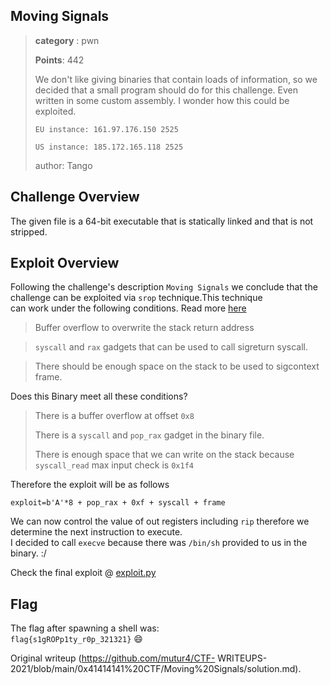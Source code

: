 ## Moving Signals  
>  
> **category** : pwn  
>  
> **Points**: 442  
>  
> We don't like giving binaries that contain loads of information, so we
> decided that a small program should do for this challenge. Even written in
> some custom assembly. I wonder how this could be exploited.  
>  
> `EU instance: 161.97.176.150 2525`  
>  
> `US instance: 185.172.165.118 2525`  
>  
> author: Tango

## Challenge Overview

The given file is a 64-bit executable that is statically linked and that is
not stripped.

## Exploit Overview

Following the challenge's description `Moving Signals` we conclude that the
challenge can be exploited via `srop` technique.This technique  
can work under the following conditions. Read more
[here](https://amriunix.com/post/sigreturn-oriented-programming-srop/)  
 > Buffer overflow to overwrite the stack return address  
  
 >`syscall` and `rax` gadgets that can be used to call sigreturn syscall.  
  
 > There should be enough space on the stack to be used to sigcontext frame.  
  
Does this Binary meet all these conditions?  
 > There is a buffer overflow at offset `0x8`  
 >  
 > There is a `syscall` and `pop_rax` gadget in the binary file.  
 >  
 > There is enough space that we can write on the stack because `syscall_read`
max input check is `0x1f4`  
  
Therefore the exploit will be as follows  
  
 `exploit=b'A'*8 + pop_rax + 0xf + syscall + frame`  
  
We can now control the value of out registers including `rip` therefore we
determine the next instruction to execute.  
I decided to call `execve` because there was `/bin/sh` provided to us in the
binary. :/  
  
Check the final exploit @ [exploit.py](exploit.py)  
  
## Flag  
The flag after spawning a shell was:  
`flag{s1gROPp1ty_r0p_321321}` :smile:

  

Original writeup (https://github.com/mutur4/CTF-
WRITEUPS-2021/blob/main/0x41414141%20CTF/Moving%20Signals/solution.md).